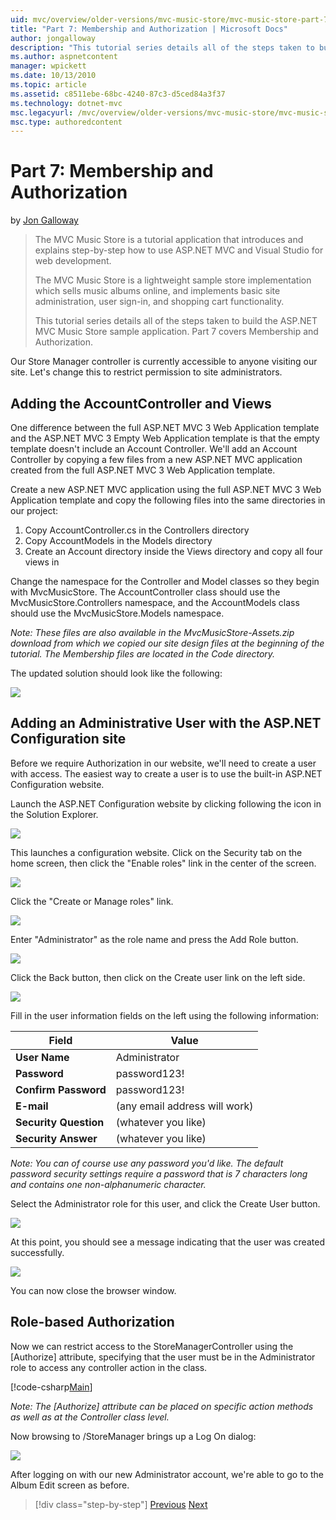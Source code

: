 ```yaml
---
uid: mvc/overview/older-versions/mvc-music-store/mvc-music-store-part-7
title: "Part 7: Membership and Authorization | Microsoft Docs"
author: jongalloway
description: "This tutorial series details all of the steps taken to build the ASP.NET MVC Music Store sample application. Part 7 covers Membership and Authorization."
ms.author: aspnetcontent
manager: wpickett
ms.date: 10/13/2010
ms.topic: article
ms.assetid: c8511ebe-68bc-4240-87c3-d5ced84a3f37
ms.technology: dotnet-mvc
msc.legacyurl: /mvc/overview/older-versions/mvc-music-store/mvc-music-store-part-7
msc.type: authoredcontent
---
```

Part 7: Membership and Authorization
====================
by [Jon Galloway](https://github.com/jongalloway)

> The MVC Music Store is a tutorial application that introduces and explains step-by-step how to use ASP.NET MVC and Visual Studio for web development.  
>   
> The MVC Music Store is a lightweight sample store implementation which sells music albums online, and implements basic site administration, user sign-in, and shopping cart functionality.  
>   
> This tutorial series details all of the steps taken to build the ASP.NET MVC Music Store sample application. Part 7 covers Membership and Authorization.


Our Store Manager controller is currently accessible to anyone visiting our site. Let's change this to restrict permission to site administrators.

## Adding the AccountController and Views

One difference between the full ASP.NET MVC 3 Web Application template and the ASP.NET MVC 3 Empty Web Application template is that the empty template doesn't include an Account Controller. We'll add an Account Controller by copying a few files from a new ASP.NET MVC application created from the full ASP.NET MVC 3 Web Application template.

Create a new ASP.NET MVC application using the full ASP.NET MVC 3 Web Application template and copy the following files into the same directories in our project:

1. Copy AccountController.cs in the Controllers directory
2. Copy AccountModels in the Models directory
3. Create an Account directory inside the Views directory and copy all four views in

Change the namespace for the Controller and Model classes so they begin with MvcMusicStore. The AccountController class should use the MvcMusicStore.Controllers namespace, and the AccountModels class should use the MvcMusicStore.Models namespace.

*Note: These files are also available in the MvcMusicStore-Assets.zip download from which we copied our site design files at the beginning of the tutorial. The Membership files are located in the Code directory.*

The updated solution should look like the following:

![](mvc-music-store-part-7/_static/image1.png)

## Adding an Administrative User with the ASP.NET Configuration site

Before we require Authorization in our website, we'll need to create a user with access. The easiest way to create a user is to use the built-in ASP.NET Configuration website.

Launch the ASP.NET Configuration website by clicking following the icon in the Solution Explorer.

![](mvc-music-store-part-7/_static/image2.png)

This launches a configuration website. Click on the Security tab on the home screen, then click the "Enable roles" link in the center of the screen.

![](mvc-music-store-part-7/_static/image3.png)

Click the "Create or Manage roles" link.

![](mvc-music-store-part-7/_static/image4.png)

Enter "Administrator" as the role name and press the Add Role button.

![](mvc-music-store-part-7/_static/image5.png)

Click the Back button, then click on the Create user link on the left side.

![](mvc-music-store-part-7/_static/image6.png)

Fill in the user information fields on the left using the following information:

| **Field** | **Value** |
| --- | --- |
| **User Name** | Administrator |
| **Password** | password123! |
| **Confirm Password** | password123! |
| **E-mail** | (any email address will work) |
| **Security Question** | (whatever you like) |
| **Security Answer** | (whatever you like) |

*Note: You can of course use any password you'd like. The default password security settings require a password that is 7 characters long and contains one non-alphanumeric character.*

Select the Administrator role for this user, and click the Create User button.

![](mvc-music-store-part-7/_static/image7.png)

At this point, you should see a message indicating that the user was created successfully.

![](mvc-music-store-part-7/_static/image8.png)

You can now close the browser window.

## Role-based Authorization

Now we can restrict access to the StoreManagerController using the [Authorize] attribute, specifying that the user must be in the Administrator role to access any controller action in the class.

[!code-csharp[Main](mvc-music-store-part-7/samples/sample1.cs)]

*Note: The [Authorize] attribute can be placed on specific action methods as well as at the Controller class level.*

Now browsing to /StoreManager brings up a Log On dialog:

![](mvc-music-store-part-7/_static/image9.png)

After logging on with our new Administrator account, we're able to go to the Album Edit screen as before.

> [!div class="step-by-step"]
> [Previous](mvc-music-store-part-6.md)
> [Next](mvc-music-store-part-8.md)

